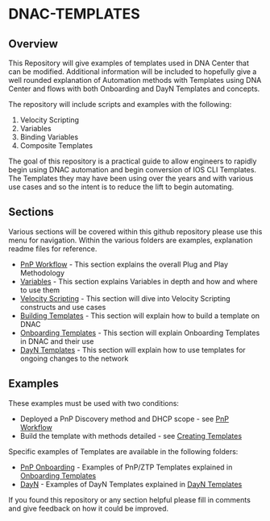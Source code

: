 # DNAC-TEMPLATES
## Overview
This Repository will give examples of templates used in DNA Center that can be modified. Additional information will be included to hopefully give a well rounded explanation of Automation methods with Templates using DNA Center and flows with both Onboarding and DayN Templates and concepts.

The repository will include scripts and examples with the following:
1. Velocity Scripting
2. Variables
3. Binding Variables
4. Composite Templates

The goal of this repository is a practical guide to allow engineers to rapidly begin using DNAC automation and begin conversion of IOS CLI Templates. The Templates they may have been using over the years and with various use cases and so the intent is to reduce the lift to begin automating.

## Sections
Various sections will be covered within this github repository please use this menu for navigation. Within the various folders are examples, explanation readme files for reference.

* [PnP Workflow](./PnP-Workflow.md) - This section explains the overall Plug and Play Methodology
* [Variables](./Variables.md) - This section explains Variables in depth and how and where to use them
* [Velocity Scripting](./Velocity.md) - This section will dive into Velocity Scripting constructs and use cases
* [Building Templates](./Templates.md) - This section will explain how to build a template on DNAC
* [Onboarding Templates](./Onboarding.md) - This section will explain Onboarding Templates in DNAC and their use
* [DayN Templates](./DayN.md) - This section will explain how to use templates for ongoing changes to the network

## Examples
These examples must be used with two conditions:
* Deployed a PnP Discovery method and DHCP scope - see [PnP Workflow](./Pnp-Workflow.md)
* Build the template with methods detailed - see [Creating Templates](./Templates.md#template-creation)

Specific examples of Templates are available in the following folders:
* [PnP Onboarding](./ONBOARDING) - Examples of PnP/ZTP Templates explained in [Onboarding Templates](./Onboarding.md)
* [DayN](./DAYN) - Examples of DayN Templates explained in [DayN Templates](./DayN.md)

If you found this repository or any section helpful please fill in comments and give feedback on how it could be improved.
